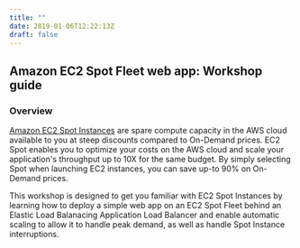 ```yaml
---
title: ""
date: 2019-01-06T12:22:13Z
draft: false
---
```


## Amazon EC2 Spot Fleet web app: Workshop guide

### Overview

[Amazon EC2 Spot Instances](https://aws.amazon.com/ec2/spot/) are spare compute capacity in the AWS cloud available to you at steep discounts compared to On-Demand prices. EC2 Spot enables you to optimize your costs on the AWS cloud and scale your application's throughput up to 10X for the same budget. By simply selecting Spot when launching EC2 instances, you can save up-to 90% on On-Demand prices.

This workshop is designed to get you familiar with EC2 Spot Instances by learning how to deploy a simple web app on an EC2 Spot Fleet behind an Elastic Load Balanacing Application Load Balancer and enable automatic scaling to allow it to handle peak demand, as well as handle Spot Instance interruptions.
